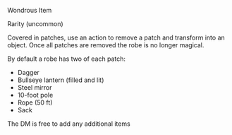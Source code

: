 Wondrous Item

Rarity (uncommon)

Covered in patches, use an action to remove a patch and transform into an object. Once all patches are removed the robe is no longer magical.

By default a robe has two of each patch:
- Dagger
- Bullseye lantern (filled and lit)
- Steel mirror
- 10-foot pole
- Rope (50 ft)
- Sack

The DM is free to add any additional items